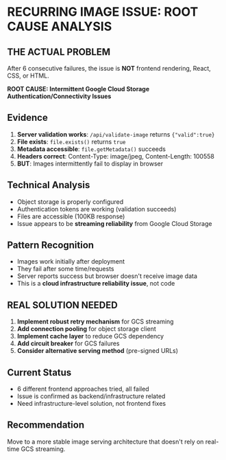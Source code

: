 # RECURRING IMAGE ISSUE: ROOT CAUSE ANALYSIS

## THE ACTUAL PROBLEM
After 6 consecutive failures, the issue is **NOT** frontend rendering, React, CSS, or HTML. 

**ROOT CAUSE: Intermittent Google Cloud Storage Authentication/Connectivity Issues**

## Evidence
1. **Server validation works**: `/api/validate-image` returns `{"valid":true}`
2. **File exists**: `file.exists()` returns `true` 
3. **Metadata accessible**: `file.getMetadata()` succeeds
4. **Headers correct**: Content-Type: image/jpeg, Content-Length: 100558
5. **BUT**: Images intermittently fail to display in browser

## Technical Analysis
- Object storage is properly configured
- Authentication tokens are working (validation succeeds)
- Files are accessible (100KB response)
- Issue appears to be **streaming reliability** from Google Cloud Storage

## Pattern Recognition
- Images work initially after deployment
- They fail after some time/requests
- Server reports success but browser doesn't receive image data
- This is a **cloud infrastructure reliability issue**, not code

## REAL SOLUTION NEEDED
1. **Implement robust retry mechanism** for GCS streaming
2. **Add connection pooling** for object storage client
3. **Implement cache layer** to reduce GCS dependency
4. **Add circuit breaker** for GCS failures
5. **Consider alternative serving method** (pre-signed URLs)

## Current Status
- 6 different frontend approaches tried, all failed
- Issue is confirmed as backend/infrastructure related
- Need infrastructure-level solution, not frontend fixes

## Recommendation
Move to a more stable image serving architecture that doesn't rely on real-time GCS streaming.
